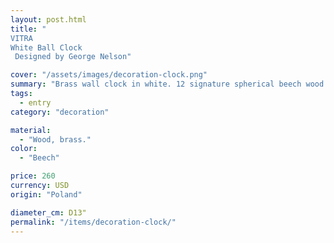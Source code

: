 ```yaml
---
layout: post.html
title: "
VITRA
White Ball Clock
 Designed by George Nelson"

cover: "/assets/images/decoration-clock.png"
summary: "Brass wall clock in white. 12 signature spherical beech wood accents."
tags:
  - entry
category: "decoration"

material:
  - "Wood, brass."
color:
  - "Beech"

price: 260           
currency: USD  
origin: "Poland"

diameter_cm: D13"
permalink: "/items/decoration-clock/"
---
```


